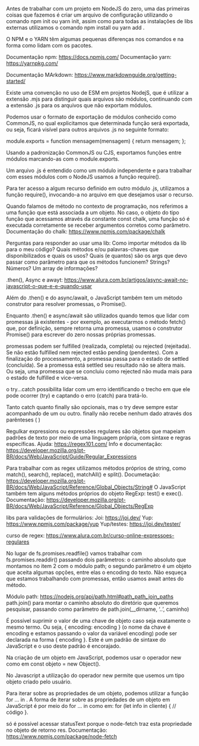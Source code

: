 Antes de trabalhar com um projeto em NodeJS do zero, uma das primeiras coisas que fazemos é criar um arquivo de configuração utilizando o comando npm init ou yarn init, assim como para todas as instalações de libs externas utilizamos o comando npm install <nome do pacote> ou yarn add <nome do pacote>.

O NPM e o YARN têm algumas pequenas diferenças nos comandos e na forma como lidam com os pacotes. 

Documentação npm: https://docs.npmjs.com/
Documentação yarn: https://yarnpkg.com/

Documentação MArkdown: https://www.markdownguide.org/getting-started/

Existe uma convenção no uso de ESM em projetos NodejS, que é utilizar a extensão .mjs para distinguir quais arquivos são módulos, continuando com a extensão .js para os arquivos que não exportam módulos.

Podemos usar o formato de exportação de módulos conhecido como CommonJS, no qual explicitamos que determinada função será exportada, ou seja, ficará visível para outros arquivos .js no seguinte formato:

module.exports = function mensagem(mensagem) {
 return mensagem;
};

Usando a padronização CommonJS ou CJS, exportamos funções entre módulos marcando-as com o module.exports.

Um arquivo .js é entendido como um módulo independente e para trabalhar com esses módulos com o NodeJS usamos a função require().

Para ter acesso a algum recurso definido em outro módulo .js, utilizamos a função require(), invocando-a no arquivo em que desejamos usar o recurso.

Quando falamos de método no contexto de programação, nos referimos a uma função que está associada a um objeto. No caso, o objeto do tipo função que acessamos através da constante const chalk, uma função só é executada corretamente se receber argumentos corretos como parâmetro. 
Documentação do chalk: https://www.npmjs.com/package/chalk

Perguntas para responder ao usar uma lib:
Como importar métodos da lib para o meu código?
Quais métodos e/ou palavras-chaves que disponibilizados e quais os usos?
Quais (e quantos) são os args que devo passar como parâmetro para que os métodos funcionem? Strings? Números? Um array de informações?

.then(), Async e awayt: https://www.alura.com.br/artigos/async-await-no-javascript-o-que-e-e-quando-usar

Além do .then() e do async/await, o JavaScript também tem um método construtor para resolver promessas, o Promise().

Enquanto .then() e async/await são utilizados quando temos que lidar com promessas já existentes - por exemplo, ao executarmos o método fetch() que, por definição, sempre retorna uma promessa, usamos o construtor Promise() para escrever do zero nossas próprias promessas.

promessas podem ser fulfilled (realizada, completa) ou rejected (rejeitada). Se não estão fulfilled nem rejected estão pending (pendentes). Com a finalização do processamento, a promessa passa para o estado de settled (concluída). Se a promessa está settled seu resultado não se altera mais. Ou seja, uma promessa que se concluiu como rejected não muda mais para o estado de fulfilled e vice-versa.

o try...catch possibilita lidar com um erro identificando o trecho em que ele pode ocorrer (try) e captando o erro (catch) para tratá-lo.

Tanto catch quanto finally são opcionais, mas o try deve sempre estar acompanhado de um ou outro. finally não recebe nenhum dado através dos parênteses ( )

Regulkar expressions ou expressões regulares são objetos que mapeiam padrões de texto por meio de uma linguagem própria, com sintaxe e regras específicas.
Ajuda: https://regex101.com/
Info e documentação: https://developer.mozilla.org/pt-BR/docs/Web/JavaScript/Guide/Regular_Expressions

Para trabalhar com as regex utilizamos métodos próprios de string, como match(), search(), replace(), matchAll() e split(). Documetação: https://developer.mozilla.org/pt-BR/docs/Web/JavaScript/Reference/Global_Objects/String#
O JavaScript também tem alguns métodos próprios do objeto RegExp: test() e exec(). Documentação: https://developer.mozilla.org/pt-BR/docs/Web/JavaScript/Reference/Global_Objects/RegExp

libs para validações de formulários:
Joi: https://joi.dev/
Yup: https://www.npmjs.com/package/yup
Yup/testes: https://joi.dev/tester/

curso de regex: https://www.alura.com.br/curso-online-expressoes-regulares

No lugar de fs.promises.readfile() vamos trabalhar com fs.promises.readdir() passando dois parâmetros: o caminho absoluto que montamos no item 2 com o módulo path; o segundo parâmetro é um objeto que aceita algumas opções, entre elas o encoding do texto. Não esqueça que estamos trabalhando com promessas, então usamos await antes do método.

Módulo path: https://nodejs.org/api/path.html#path_path_join_paths
path.join() para montar o caminho absoluto do diretório que queremos pesquisar, passando como parâmetro de path.join(__dirname, ‘..’, caminho)

É possível suprimir o valor de uma chave de objeto caso seja exatamente o mesmo termo. Ou seja, { encoding: encoding } (o nome da chave é encoding e estamos passando o valor da variável encoding) pode ser declarada na forma { encoding }. Este é um padrão de sintaxe do JavaScript e o uso deste padrão é encorajado.


Na criação de um objeto em JavaScript, podemos usar o operador new como em const objeto = new Object().

No Javascript a utilização do operador new permite que usemos um tipo objeto criado pelo usuário.

Para iterar sobre as propriedades de um objeto, podemos utilizar a função for ... in .
A forma de iterar sobre as propriedades de um objeto em JavaScript é por meio do for … in como em: for (let info in cliente) { // código }.

só é possível acessar statusText porque o node-fetch traz esta propriedade no objeto de retorno res. Documentação: https://www.npmjs.com/package/node-fetch